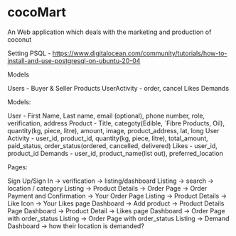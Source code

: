 # cocoMart
An Web application which deals with the marketing and production of coconut

Setting PSQL - https://www.digitalocean.com/community/tutorials/how-to-install-and-use-postgresql-on-ubuntu-20-04

Models

Users - Buyer & Seller
Products
UserActivity - order, cancel
Likes
Demands

Models:

User - First Name, Last name, email (optional), phone number, role, verification, address
Product - Title, categoty(Edible, `Fibre Products, Oil), quantity(kg, piece, litre), amount, image, product_address, lat, long
User Activity - user_id, product_id, quantity(kg, piece, litre), total_amount, paid_status, order_status(ordered, cancelled, delivered)
Likes - user_id, product_id
Demands - user_id, product_name(list out), preferred_location

Pages:

Sign Up/Sign In -> verification -> listing/dashboard
Listing -> search -> location / category
Listing -> Product Details -> Order Page -> Order Payment and Confirmation -> Your Order Page
Listing -> Product Details -> Like Icon -> Your Likes page
Dashboard -> Add product -> Product Details Page
Dashboard -> Product Detail -> Likes page
Dashboard -> Order Page with order_status
Listing -> Order Page with order_status
Listing -> Demand
Dashboard -> how their location is demanded?
